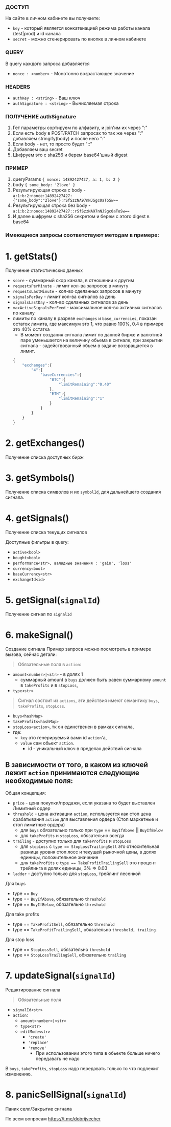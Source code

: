### ДОСТУП
На сайте в личном кабинете вы получаете:
* `key` - который является конкатенацией режима работы канала (test|prod) и id канала
* `secret` - можно сгенерировать по кнопке в личном кабинете

### QUERY 
В query каждого запроса добавляется
* `nonce : <number>` - Монотонно возрастающее значение

### HEADERS
* `authKey : <string>` - Ваш ключ
* `authSignature : <string>` - Вычисляемая строка

### ПОЛУЧЕНИЕ authSignature
1. Гет параметры сортируем по алфавиту, и join'им их через ":"
3. Если есть body в POST/PATCH запросах то так же через ":" добавляем stringify(body) и после него ":"
4. Если body - нет, то просто будет "::"
5. Добавляем ваш secret
6. Шифруем это с sha256 и берем base64'шный digest

### ПРИМЕР
1. queryParams `{ nonce: 14892427427, a: 1, b: 2 }`
2. body `{ some_body: '2love' }`
3. Результирующая строка с body -   
`a:1:b:2:nonce:14892427427:{"some_body":"2love"}:rSfSzzNA97nNJSgc0aToSw==`
4. Результирующая строка без body - 
`a:1:b:2:nonce:14892427427::rSfSzzNA97nNJSgc0aToSw==`
5. И далее шифруем с sha256 секретом и берем с этого digest в base64

### Имеющиеся запросы соответствуют методам в примере:

# 1. getStats()
Получение статистических данных
* `score` - суммарный скор канала, в отношении к другим
* `requestsPerMinute` - лимит кол-ва запросов в минуту
* `requestsLastMinute` - кол-во сделанных запросов в минуту
* `signalsPerDay` - лимит кол-ва сигналов за день
* `signalsLastDay` - кол-во сделанных сигналов за день
* `maxActiveSignalsPerFeed` - максимальное кол-во активных сигналов по каналу
* лимиты по каналу в разрезе `exchanges` и `base_currencies`, показан остаток лимита, где максимум это 1, что равно 100%, 0.4 в примере это 40% остатка
  * В момент создания сигнала лимит по данной бирже и валютной паре уменьшается на величину обьема в сигнале, при закрытии сигнала - задействованный обьем в задаче возвращается в лимит.
  ```javascript 
  {
      "exchanges":{
          "4":{
              "baseCurrencies":{
                  "BTC":{
                      "limitRemaining":"0.40"
                  },
                  "ETH":{
                      "limitRemaining":"1"
                  }
              }
          }
      }
  }
  ```

# 2. getExchanges()
Получение списка доступных бирж


# 3. getSymbols()
Получение списка символов и их `symbolId`, для дальнейшего создания сигнала.


# 4. getSignals()
Получение списка текущих сигналов

Доступные фильтры в query:
* `active<bool>`
* `bought<bool>`
* `performance<str>, валидные значения : 'gain', 'loss'`
* `currency<bool>`
* `baseCurrency<str>`
* `exchangeId<id>`


# 5. getSignal(`signalId`)
Получение сигнал по `signalId`


# 6. makeSignal()
Создание сигнала
Пример запроса можно посмотреть в примере вызова, сейчас детали:

> Обязательные поля в `action`:
* `amount<number>|<str>` - в долях 1
  * суммарный amount в `buys` должен быть равен суммарному `amount` в `takeProfits` и в `stopLoss`,
* `type<str>`

> Сигнал состоит из `actions`, эти действия имеют семантику `buys`, `takeProfits`, `stopLoss`.

* `buys<hashMap>`
* `takeProfits<hashMap>`
* `stopLoss<action>`, тк он единственен в рамках сигнала,
* где:
  * `key` это генерируемый вами id `action`'а, 
  * `value` сам обьект `action`.
    * id - уникальный ключ в пределах действий сигнала

## В зависимости от того, в каком из ключей лежит `action` принимаются следующие необходимые поля:

Общая концепция:
* `price` - цена покупки/продажи, если указана то будет выставлен Лимитный ордер
* `threshold` - цена активации `action`, используется как стоп цена срабатывания `action` для выставления ордера (Стоп маркетные и стоп лимитные ордера)
  * для `buys` обязательно только при `type` == `BuyIfAbove` || `BuyIfBelow`
  * для `takeProfits` и `stopLoss`, обязательно всегда
* `trailing` - доступно только для `takeProfits` и `stopLoss`
  * для `stopLoss` c `type == StopLossTrailingSell` это относительная разница уровня стоп лосс и текущей рыночной цены, в долях единицы, положительное значение
  * для `takeProfits` с `type == TakeProfitTrailingSell` это процент трейлинга в долях единицы, 3% => 0.03 
* `ladder` - доступно только для `stopLoss`, трейлинг лесенкой

Для buys
* type == `Buy`
* type == `BuyIfAbove`, обязательно `threshold`
* type == `BuyIfBelow`, обязательно `threshold`

Для take profits
* type == `TakeProfitSell`, обязательно `threshold`
* type == `TakeProfitTrailingSell`, обязательно `threshold, trailing`

Для stop loss
* type == `StopLossSell`, обязательно `threshold`
* type == `StopLossTrailingSell`, обязательно `trailing`


# 7. updateSignal(`signalId`)
Редактирование сигнала

> Обязательные поля 
* `signalId<str>`
* `action`:
  * `amount<number>|<str>`
  * `type<str>`
  * `editMode<str>`
    * `'create'`
    * `'replace'`
    * `'remove'`
      * При использовании этого типа в обьекте больше ничего передавать не надо

В `buys`, `takeProfits`, `stopLoss` надо передавать только то что подлежит изменению.


# 8. panicSellSignal(`signalId`)
Паник селл/Закрытие сигнала

По всем вопросам https://t.me/dobrijvecher
